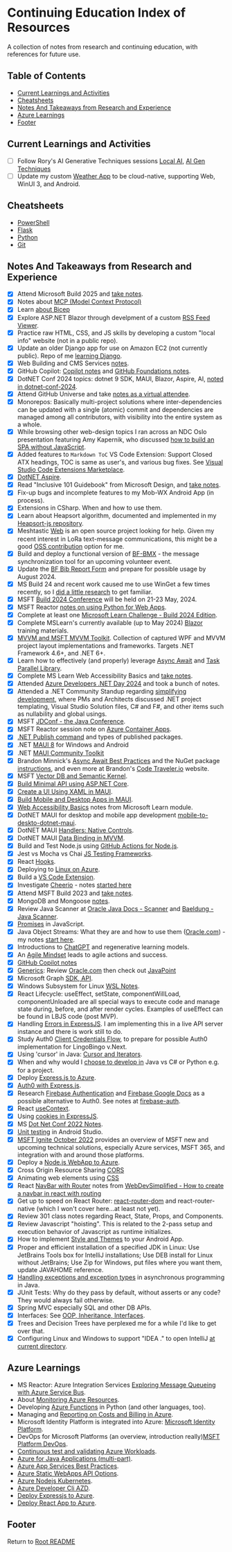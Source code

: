# Continuing Education Index of Resources

A collection of notes from research and continuing education, with references for future use.

## Table of Contents

- [Current Learnings and Activities](#current-learnings-and-activities)
- [Cheatsheets](#cheatsheets)
- [Notes And Takeaways from Research and Experience](#notes-and-takeaways-from-research-and-experience)
- [Azure Learnings](#azure-learnings)
- [Footer](#footer)

## Current Learnings and Activities

- [ ] Follow Rory's AI Generative Techniques sessions [Local AI](./ai-ondevice-local.md), [AI Gen Techniques](./ai-generative-techniques.md)
- [ ] Update my custom [Weather App](https://github.com/nojronatron/MobWxCloud) to be cloud-native, supporting Web, WinUI 3, and Android.

## Cheatsheets

- [PowerShell](cheatsheets/powershell.md)
- [Flask](cheatsheets/python-flask.md)
- [Python](cheatsheets/python.md)
- [Git](cheatsheets/git.md)

## Notes And Takeaways from Research and Experience

- [x] Attend Microsoft Build 2025 and [take notes](./msbuild-2025-notes.md).
- [x] Notes about [MCP (Model Context Protocol)](./model-context-protocol.md)
- [x] Learn [about Bicep](./azure-arm-bicep.md)
- [x] Explore ASP.NET Blazor through develpment of a custom [RSS Feed Viewer](https://github.com/nojronatron/ExploreRssFeed).
- [x] Practice raw HTML, CSS, and JS skills by developing a custom "local info" website (not in a public repo).
- [x] Update an older Django app for use on Amazon EC2 (not currently public). Repo of me [learning Django](https://github.com/nojronatron/MyFirstDjangoProject).
- [x] Web Building and CMS Services [notes](./web-dev-cms-overviews.md).
- [x] GitHub Copilot: [Copilot notes](./msft-copilot-learnings.md) and [GitHub Foundations notes](./github-foundations-cert-notes.md).
- [x] DotNET Conf 2024 topics: dotnet 9 SDK, MAUI, Blazor, Aspire, AI, [noted in dotnet-conf-2024](./dotnet-conf-2024.md).
- [x] Attend GitHub Universe and take [notes as a virtual attendee](./github-universe-2024.md).
- [x] Monorepos: Basically multi-project solutions where inter-dependencies can be updated with a single (atomic) commit and dependencies are managed among all contributors, with visibility into the entire system as a whole.
- [x] While browsing other web-design topics I ran across an NDC Oslo presentation featuring Amy Kapernik, who discussed [how to build an SPA without JavaScript](./spa-no-javascript-ndcoslo.md).
- [x] Added features to `Markdown ToC` VS Code Extension: Support Closed ATX headings, TOC is same as user's, and various bug fixes. See [Visual Studio Code Extensions Marketplace](https://marketplace.visualstudio.com/manage/publishers/jon-rumsey-dev).
- [x] [DotNET Aspire](./dotnet-aspire-learnings.md).
- [x] Read "Inclusive 101 Guidebook" from Microsoft Design, and [take notes](./inclusive-design-notes.md).
- [x] Fix-up bugs and incomplete features to my Mob-WX Android App (in process).
- [x] Extensions in CSharp. When and how to use them.
- [x] Learn about Heapsort algorithm, documented and implemented in my [Heapsort-js repository](https://github.com/nojronatron/heapsort-js).
- [x] Meshtastic [Web](https://github.com/meshtastic/web) is an open source project looking for help. Given my recent interest in LoRa text-message communications, this might be a good [OSS contribution](continuing-education\oss-contrib-meshtastic.md) option for me.
- [x] Build and deploy a functional version of [BF-BMX](https://github.com/nojronatron/BF-BMX) - the message synchronization tool for an upcoming volunteer event.
- [x] Update the [BF Bib Report Form](https://github.com/nojronatron/Bigfoot-Bib-Report-WL-Form) and prepare for possible usage by August 2024.
- [x] MS Build 24 and recent work caused me to use WinGet a few times recently, so I [did a little research](./dotnet-dev-tools-notes.md#winget) to get familiar.
- [x] MSFT [Build 2024 Conference](./msbuild-2024-notes.md) will be held on 21-23 May, 2024.
- [x] MSFT Reactor [notes on using Python for Web Apps](./python-webapps-orms.md).
- [x] Complete at least one [Microsoft Learn Challenge - Build 2024 Edition](https://www.microsoft.com/en-us/cloudskillschallenge/build/registration/2024?ocid=build24_csc_event_wwl).
- [x] Complete MSLearn's currently available (up to May 2024) [Blazor](./aspdotnet-learnings.md) training materials.
- [x] [MVVM and MSFT MVVM Toolkit](./dotnet-wpf-mvvm-learnings.md). Collection of captured WPF and MVVM project layout implementations and frameworks. Targets .NET Framework 4.6+, and .NET 6+.
- [x] Learn how to effectively (and properly) leverage [Async Await](./dotnet-async-await-notes.md) and [Task Parallel Library](./dotnet-taskparallellibrary-notes.md).
- [x] Complete MS Learn Web Accessibility Basics and [take notes](./web-accessibility-basics.md).
- [x] Attended [Azure Developers .NET Day 2024](./azure-developer-day-2024.md) and took a bunch of notes.
- [x] Attended a .NET Community Standup regarding [simplifying development](./dotnet-simplify-development.md), where PMs and Architects discussed .NET project templating, Visual Studio Solution files, C# and F#, and other items such as nullability and global usings.
- [x] MSFT [JDConf - the Java Conference](./java-jdconf2024-notes.md).
- [x] MSFT Reactor session note on [Azure Container Apps](./azure-serverless-containers-apps.md).
- [x] [.NET Publish command](./dotnet-publishing-apps.md) and types of published packages.
- [x] .NET [MAUI 8](https://learn.microsoft.com/en-us/dotnet/maui/what-is-maui?view=net-maui-8.0) for Windows and Android
- [x] .NET [MAUI Community Toolkit](https://github.com/CommunityToolkit/Maui)
- [x] Brandon Minnick's [Async Await Best Practices](https://github.com/brminnick/AsyncAwaitBestPractices) and the NuGet package [instructions](https://www.nuget.org/packages/AsyncAwaitBestPractices.MVVM/#asyncawaitbestpracticesmvvm-2), and even more at Brandon's [Code Traveler.io](https://codetraveler.io/) website.
- [x] MSFT [Vector DB and Semantic Kernel](./msft-semantickernel-vectordb.md).
- [x] [Build Minimal API using ASP.NET Core](./aspdotnet-learnings.md).
- [x] [Create a UI Using XAML in MAUI](./dotnet-maui-learnings.md#create-a-ui-in-a-dotnet-maui-app-by-using-xaml).
- [x] [Build Mobile and Desktop Apps in MAUI](./dotnet-maui-learnings.md#build-mobile-and-desktop-apps-training-notes).
- [x] [Web Accessibility Basics](./web-accessibility-basics.md) notes from Microsoft Learn module.
- [x] DotNET MAUI for desktop and mobile app development [mobile-to-deskto-dotnet-maui](./mobile-to-desktop-dotnet-maui.md).
- [x] DotNET MAUI [Handlers: Native Controls](./maui-handlers-native-controls.md).
- [x] DotNET MAUI [Data Binding in MVVM](./maui-databinding-mvvm.md).
- [x] Build and Test Node.js using [GitHub Actions for Node.js](./github-actions-build-test-node.md).
- [x] Jest vs Mocha vs Chai [JS Testing Frameworks](./js-testing-frameworks.md).
- [x] React [Hooks](./react-hooks.md).
- [x] Deploying to [Linux on Azure](./linux-on-azure.md).
- [x] Build a [VS Code Extension](./build-vscode-extension.md).
- [x] Investigate [Cheerio](https://cheerio.js.org/) - notes [started here](./cheerio.md)
- [x] Attend MSFT Build 2023 and [take notes](./msbuild-20230-notes.md).
- [x] MongoDB and Mongoose [notes](../code301-files/mongo-and-mongoose.md).
- [x] Review Java Scanner at [Oracle Java Docs - Scanner](https://docs.oracle.com/javase/8/docs/api/java/util/Scanner.html) and [Baeldung - Java Scanner](https://www.baeldung.com/java-scanner).
- [x] [Promises](./promises-promises.md) in JavaScript.
- [x] Java Object Streams: What they are and how to use them ([Oracle.com](https://docs.oracle.com/javase/tutorial/essential/io/objectstreams.html)) - my notes [start here](./java-io-data-object-streams.md).
- [x] Introductions to [ChatGPT](./chat-gpt-llms.md) and regenerative learning models.
- [x] An [Agile Mindset](./agile-mindset-projects-action.md) leads to agile actions and success.
- [x] [GitHub Copilot notes](./github-copilot.md)
- [x] [Generics](./generics-java-strongtypelangs.md): Review [Oracle.com](https://docs.oracle.com/javase/tutorial/java/generics/index.html) then check out [JavaPoint](https://www.javatpoint.com/generics-in-java)
- [x] Microsoft Graph [SDK, API](./azure-graphapi-dotnet.md).
- [x] Windows Subsystem for Linux [WSL Notes](./windows-subsystem-for-linux.md).
- [x] React Lifecycle: useEffect, setState, componentWillLoad, componentUnloaded are all special ways to execute code and manage state during, before, and after render cycles. Examples of useEffect can be found in LBJS code (post MVP).
- [x] Handling [Errors in ExpressJS](./express-error-handling.md). I am implementing this in a live API server instance and there is work still to do.
- [x] Study Auth0 [Client Credentials Flow](https://auth0.com/docs/get-started/authentication-and-authorization-flow/call-your-api-using-the-client-credentials-flow), to prepare for possible Auth0 implementation for LingoBingo v.Next.
- [x] Using 'cursor' in Java: [Cursor and Iterators](./java-cursor-iterators.md).
- [x] When and why would I [choose to develop in](./choosing-a-language.md) Java vs C# or Python e.g. for a project.
- [x] Deploy [Express.js to Azure](deploy-express-mongodb-azure.md).
- [x] [Auth0 with Express.js](express-auth0-notes.md).
- [x] Research [Firebase Authentication](https://firebase.google.com/products/auth) and [Firebase Google Docs](https://firebase.google.com/docs/auth) as a possible alternative to Auth0. See notes at [firebase-auth](./firebase-auth.md).
- [x] React [useContext](./react-use-context-overview.md).
- [x] Using [cookies in ExpressJS](./express-cookies-review.md).
- [x] MS [Dot Net Conf 2022 Notes](./dotnetconf-2022.md).
- [x] [Unit testing](./android-studio-testing.md) in Android Studio.
- [x] [MSFT Ignite October 2022](./ms-ignite-2022-notes.md) provides an overview of MSFT new and upcoming technical solutions, especially Azure services, MSFT 365, and integration with and around those platforms.
- [x] Deploy a [Node.js WebApp to Azure](deploy-express-azure.md).
- [x] Cross Origin Resource Sharing [CORS](./cors-review.md)
- [x] Animating web elements using [CSS](./css-animations.md)
- [x] React [NavBar with Router](./navbar-in-react-with-routing.md) notes from [WebDevSimplified - How to create a navbar in react with routing](https://www.youtube.com/watch?v=SLfhMt5OUPI)
- [x] Get up to speed on React Router: [react-router-dom](./react-router-dom-notes.md) and react-router-native (which I won't cover here...at least not yet).
- [x] Review 301 class notes regarding React, State, Props, and Components.
- [x] Review Javascript "hoisting". This is related to the 2-pass setup and execution behavior of Javascript as runtime initializes.
- [x] How to implement [Style and Themes](../code401-files/android-themes.md) to your Android App.
- [x] Proper and efficient installation of a specified JDK in Linux: Use JetBrains Tools box for IntelliJ installations; Use DEB install for Linux without JetBrains; Use Zip for Windows, put files where you want them, update JAVAHOME reference.
- [x] [Handling exceptions and exception types](../code401-files/java-exceptions-scanner.md) in asynchronous programming in Java.
- [x] JUnit Tests: Why do they pass by default, without asserts or any code? They would always fail otherwise.
- [x] Spring MVC especially SQL and other DB APIs.
- [x] Interfaces: See [OOP, Inheritance, Interfaces](../code401-files/oop-inhrtnce-intfaces.md).
- [x] Trees and Decision Trees have perplexed me for a while I'd like to get over that.
- [x] Configuring Linux and Windows to support "IDEA ." to open IntelliJ [at current directory](../linux-terminal-files/linux-reference.md#Aliases).

## Azure Learnings

- MS Reactor: Azure Integration Services [Exploring Message Queueing with Azure Service Bus](./azure-integration-svcs-message-q.md).
- About [Monitoring Azure Resources](./azure-monitoring-resources.md).
- Developing [Azure Functions](./azure-functions.md) in Python (and other languages, too).
- Managing and [Reporting on Costs and Billing in Azure](./azure-reporting-costs.md).
- Microsoft Identity Platform is integrated into Azure: [Microsoft Identity Platform](./azure-identity-platform.md).
- DevOps for Microsoft Platforms (an overview, introduction really)[MSFT Platform DevOps](./msft-platform-devops.md).
- [Continuous test and validating Azure Workloads](./azure-testing-mission-critical-apps.md).
- [Azure for Java Applications (multi-part)](./azure-for-java-apps.md).
- [Azure App Services Best Practices](./azure-app-svc-best-practices.md).
- [Azure Static WebApps API Options](./azure-static-webapps-api-options.md).
- [Azure Nodejs Kubernetes](./azure-nodejs-kubernetes.md).
- [Azure Developer Cli AZD](./azure-developer-cli-azd.md).
- [Deploy Expressjs to Azure](./deploy-express-azure.md).
- [Deploy React App to Azure](./deploy-react-azure.md).

## Footer

Return to [Root README](../README.md)
